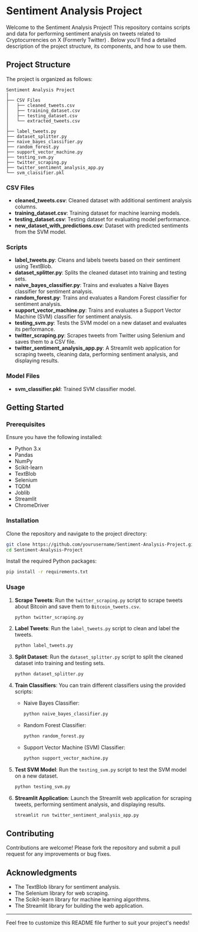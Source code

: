 

# Sentiment Analysis Project

Welcome to the Sentiment Analysis Project! This repository contains scripts and data for performing sentiment analysis on tweets related to Cryptocurrencies on X (Formerly Twitter) . Below you'll find a detailed description of the project structure, its components, and how to use them.

## Project Structure

The project is organized as follows:

```
Sentiment Analysis Project
│
├── CSV Files
│   ├── cleaned_tweets.csv
│   ├── training_dataset.csv
│   ├── testing_dataset.csv
│   └── extracted_tweets.csv
│
├── label_tweets.py
├── dataset_splitter.py
├── naive_bayes_classifier.py
├── random_forest.py
├── support_vector_machine.py
├── testing_svm.py
├── twitter_scraping.py
├── twitter_sentiment_analysis_app.py
└── svm_classifier.pkl
```

### CSV Files

- **cleaned_tweets.csv**: Cleaned dataset with additional sentiment analysis columns.
- **training_dataset.csv**: Training dataset for machine learning models.
- **testing_dataset.csv**: Testing dataset for evaluating model performance.
- **new_dataset_with_predictions.csv**: Dataset with predicted sentiments from the SVM model.

### Scripts

- **label_tweets.py**: Cleans and labels tweets based on their sentiment using TextBlob.
- **dataset_splitter.py**: Splits the cleaned dataset into training and testing sets.
- **naive_bayes_classifier.py**: Trains and evaluates a Naive Bayes classifier for sentiment analysis.
- **random_forest.py**: Trains and evaluates a Random Forest classifier for sentiment analysis.
- **support_vector_machine.py**: Trains and evaluates a Support Vector Machine (SVM) classifier for sentiment analysis.
- **testing_svm.py**: Tests the SVM model on a new dataset and evaluates its performance.
- **twitter_scraping.py**: Scrapes tweets from Twitter using Selenium and saves them to a CSV file.
- **twitter_sentiment_analysis_app.py**: A Streamlit web application for scraping tweets, cleaning data, performing sentiment analysis, and displaying results.

### Model Files

- **svm_classifier.pkl**: Trained SVM classifier model.

## Getting Started

### Prerequisites

Ensure you have the following installed:

- Python 3.x
- Pandas
- NumPy
- Scikit-learn
- TextBlob
- Selenium
- TQDM
- Joblib
- Streamlit
- ChromeDriver

### Installation

Clone the repository and navigate to the project directory:

```bash
git clone https://github.com/yourusername/Sentiment-Analysis-Project.git
cd Sentiment-Analysis-Project
```

Install the required Python packages:

```bash
pip install -r requirements.txt
```

### Usage

1. **Scrape Tweets**:
   Run the `twitter_scraping.py` script to scrape tweets about Bitcoin and save them to `Bitcoin_tweets.csv`.

   ```bash
   python twitter_scraping.py
   ```

2. **Label Tweets**:
   Run the `label_tweets.py` script to clean and label the tweets.

   ```bash
   python label_tweets.py
   ```

3. **Split Dataset**:
   Run the `dataset_splitter.py` script to split the cleaned dataset into training and testing sets.

   ```bash
   python dataset_splitter.py
   ```

4. **Train Classifiers**:
   You can train different classifiers using the provided scripts:

   - Naive Bayes Classifier:

     ```bash
     python naive_bayes_classifier.py
     ```

   - Random Forest Classifier:

     ```bash
     python random_forest.py
     ```

   - Support Vector Machine (SVM) Classifier:

     ```bash
     python support_vector_machine.py
     ```

5. **Test SVM Model**:
   Run the `testing_svm.py` script to test the SVM model on a new dataset.

   ```bash
   python testing_svm.py
   ```

6. **Streamlit Application**:
   Launch the Streamlit web application for scraping tweets, performing sentiment analysis, and displaying results.

   ```bash
   streamlit run twitter_sentiment_analysis_app.py
   ```

## Contributing

Contributions are welcome! Please fork the repository and submit a pull request for any improvements or bug fixes.


## Acknowledgments

- The TextBlob library for sentiment analysis.
- The Selenium library for web scraping.
- The Scikit-learn library for machine learning algorithms.
- The Streamlit library for building the web application.

---

Feel free to customize this README file further to suit your project's needs!
